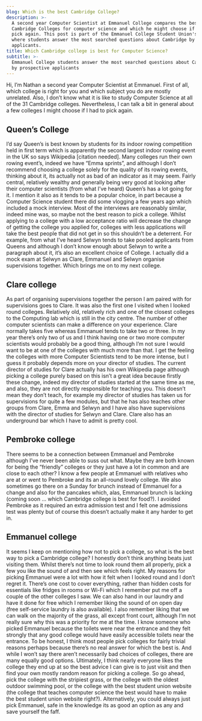```yaml
---
blog: Which is the best Cambridge College?
description: >-
  A second year Computer Scientist at Emmanuel College compares the best
  Cambridge Colleges for computer science and which he might choose if he had to
  pick again. This post is part of the Emmanuel College Student Union's blog
  where students answer the most searched questions about Cambridge by prospective
  applicants.
title: Which Cambridge college is best for Computer Science?
subtitle: >-
  Emmanuel College students answer the most searched questions about Cambridge
  by prospective applicants
---
```

Hi, I’m Nathan a second year Computer Scientist at Emmanuel. First of all, which college is right for you and which subject you do are mostly unrelated. Also, I don’t know what it is like to study Computer Science at all of the 31 Cambridge colleges. Nevertheless, I can talk a bit in general about a few colleges I might choose if I had to pick again.

## Queen’s College

I’d say Queen’s is best known by students for its indoor rowing competition held in first term which is apparently the second largest indoor rowing event in the UK so says Wikipedia \[citation needed]. Many colleges run their own rowing event’s, indeed we have “Emma sprints”, and although I don’t recommend choosing a college solely for the quality of its rowing events, thinking about it, its actually not as bad of an indicator as it may seem. Fairly central, relatively wealthy and generally being very good at looking after their computer scientists (from what I’ve heard) Queen’s has a lot going for it. I mention it also as it tends to be a popular choice, in part because a Computer Science student there did some vlogging a few years ago which included a mock interview. Most of the interviews are reasonably similar, indeed mine was, so maybe not the best reason to pick a college. Whilst applying to a college with a low acceptance ratio will decrease the change of getting the college you applied for, colleges with less applications will take the best people that did not get in so this shouldn’t be a deterrent. For example, from what I’ve heard Selwyn tends to take pooled applicants from Queens and although I don’t know enough about Selwyn to write a paragraph about it, it’s also an excellent choice of College. I actually did a mock exam at Selwyn as Clare, Emmanuel and Selwyn organise supervisions together. Which brings me on to my next college.

## Clare college

As part of organising supervisions together the person I am paired with for supervisions goes to Clare. It was also the first one I visited when I looked round colleges. Relatively old, relatively rich and one of the closest colleges to the Computing lab which is still in the city centre. The number of other computer scientists can make a difference on your experience. Clare normally takes five whereas Emmanuel tends to take two or three. In my year there’s only two of us and I think having one or two more computer scientists would probably be a good thing, although I’m not sure I would want to be at one of the colleges with much more than that. I get the feeling the colleges with more Computer Scientists tend to be more intense, but I guess it probably depends more on your director of studies. The current director of studies for Clare actually has his own Wikipedia page although picking a college purely based on this isn’t a great idea because firstly these change, indeed my director of studies started at the same time as me, and also, they are not directly responsible for teaching you. This doesn’t mean they don’t teach, for example my director of studies has taken us for supervisions for quite a few modules, but that he has also teaches other groups from Clare, Emma and Selwyn and I have also have supervisions with the director of studies for Selwyn and Clare. Clare also has an underground bar which I have to admit is pretty cool.

## Pembroke college

There seems to be a connection between Emmanuel and Pembroke although I’ve never been able to suss out what. Maybe they are both known for being the “friendly” colleges or they just have a lot in common and are close to each other? I know a few people at Emmanuel with relatives who are at or went to Pembroke and its an all-round lovely college. We also sometimes go there on a Sunday for brunch instead of Emmanuel for a change and also for the pancakes which, alas, Emmanuel brunch is lacking (coming soon … which Cambridge college is best for food?). I avoided Pembroke as it required an extra admission test and I felt one admissions test was plenty but of course this doesn’t actually make it any harder to get in.

## Emmanuel college

It seems I keep on mentioning how not to pick a college, so what is the best way to pick a Cambridge college? I honestly don’t think anything beats just visiting them. Whilst there’s not time to look round them all properly, pick a few you like the sound of and then see which feels right. My reasons for picking Emmanuel were a lot with how it felt when I looked round and I don’t regret it. There’s one cost to cover everything, rather than hidden costs for essentials like fridges in rooms or Wi-Fi which I remember put me off a couple of the other colleges I saw. We can also hand in our laundry and have it done for free which I remember liking the sound of on open day (free self-service laundry is also available). I also remember liking that we can walk on the majority of the grass, all except front court, although I’m not really sure why this was a priority for me at the time. I know someone who picked Emmanuel because the toilets were near the entrance and they felt strongly that any good college would have easily accessible toilets near the entrance. To be honest, I think most people pick colleges for fairly trivial reasons perhaps because there’s no real answer for which the best is. And while I won’t say there aren’t necessarily bad choices of colleges, there are many equally good options. Ultimately, I think nearly everyone likes the college they end up at so the best advice I can give is to just visit and then find your own mostly random reason for picking a college. So go ahead, pick the college with the stripiest grass, or the college with the oldest outdoor swimming pool, or the college with the best student union website (the college that teaches computer science the best would have to make the best student union website right?). Alternatively, you could always just pick Emmanuel, safe in the knowledge its as good an option as any and save yourself the faff.
